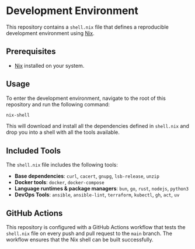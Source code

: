 # Development Environment

This repository contains a `shell.nix` file that defines a reproducible development environment using [Nix](https://nixos.org/).

## Prerequisites

- [Nix](https://nixos.org/download.html) installed on your system.

## Usage

To enter the development environment, navigate to the root of this repository and run the following command:

```bash
nix-shell
```

This will download and install all the dependencies defined in `shell.nix` and drop you into a shell with all the tools available.

## Included Tools

The `shell.nix` file includes the following tools:

- **Base dependencies**: `curl`, `cacert`, `gnupg`, `lsb-release`, `unzip`
- **Docker tools**: `docker`, `docker-compose`
- **Language runtimes & package managers**: `bun`, `go`, `rust`, `nodejs`, `python3`
- **DevOps Tools**: `ansible`, `ansible-lint`, `terraform`, `kubectl`, `gh`, `act`, `uv`

## GitHub Actions

This repository is configured with a GitHub Actions workflow that tests the `shell.nix` file on every push and pull request to the `main` branch. The workflow ensures that the Nix shell can be built successfully.
